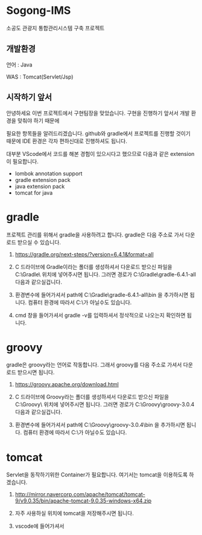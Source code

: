 # Sogong-IMS
소공도 관광지 통합관리시스템 구축 프로젝트


## 개발환경

언어 : Java

WAS : Tomcat(Servlet/Jsp)

## 시작하기 앞서

안녕하세요 이번 프로젝트에서 구현팀장을 맞았습니다.
구현을 진행하기 앞서서 개발 환경을 맞춰야 하기 때문에

필요한 항목들을 알려드리겠습니다. github와 gradle에서
프로젝트를 진행할 것이기 때문에 IDE 환경은 각자 편하신대로
진행하셔도 됩니다. 

대부분 VScode에서 코드를 해본 경험이 있으시다고 했으므로
다음과 같은 extension이 필요합니다.

- lombok annotation support
- gradle extension pack
- java extension pack
- tomcat for java

# gradle

프로젝트 관리를 위해서 gradle을 사용하려고 합니다. gradle은 다음
주소로 가서 다운로드 받으실 수 있습니다.

1. https://gradle.org/next-steps/?version=6.4.1&format=all

2. C 드라이브에 Gradle이라는 폴더를 생성하셔서 다운로드 받으신 파일을
C:\Gradle\ 위치에 넣어주시면 됩니다.
그러면 경로가 C:\Gradle\gradle-6.4.1-all 다음과 같으실겁니다.

3. 환경변수에 들어가셔서 path에 C:\Gradle\gradle-6.4.1-all\bin 을 추가하시면
됩니다. 컴퓨터 환경에 따라서 C:\가 아닐수도 있습니다.

4. cmd 창을 들어가셔서 gradle -v를 입력하셔서 정삭적으로 나오는지 확인하면
됩니다.

# groovy

gradle은 groovy라는 언어로 작동합니다. 그래서 groovy를 다음 주소로 가셔서
다운로드 받으시면 됩니다.

1. https://groovy.apache.org/download.html

2. C 드라이브에 Groovy라는 폴더를 생성하셔서 다운로드 받으신 파일을
C:\Groovy\ 위치에 넣어주시면 됩니다.
그러면 경로가 C:\Groovy\groovy-3.0.4 다음과 같으실겁니다.

3. 환경변수에 들어가셔서 path에 C:\Groovy\groovy-3.0.4\bin 을 추가하시면
됩니다. 컴퓨터 환경에 따라서 C:\가 아닐수도 있습니다.

# tomcat

Servlet을 동작하기위한 Container가 필요합니다. 여기서는 tomcat을 이용하도록 하겠습니다.

1. http://mirror.navercorp.com/apache/tomcat/tomcat-9/v9.0.35/bin/apache-tomcat-9.0.35-windows-x64.zip

2. 자주 사용하실 위치에 tomcat을 저장해주시면 됩니다. 

3. vscode에 들어가셔서 